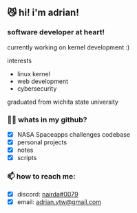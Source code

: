 <!--
### Hi there 👋
**adrianytw/adrianytw** is a ✨ _special_ ✨ repository because its `README.md` (this file) appears on your GitHub profile.

Here are some ideas to get you started:

- 🔭 I’m currently working on ...
- 🌱 I’m currently learning ...
- 👯 I’m looking to collaborate on ...
- 🤔 I’m looking for help with ...
- 💬 Ask me about ...
- 📫 How to reach me: ...
- 😄 Pronouns: ...
- ⚡ Fun fact: ...
-->
## 😼 hi! i'm adrian!
### software developer at heart!

currently working on kernel development :)

interests
- linux kernel
- web development
- cybersecurity

graduated from wichita state university

### 😶‍🌫️ whats in my github?
- [x] NASA Spaceapps challenges codebase
- [x] personal projects
- [x] notes
- [x] scripts

### 📫 how to reach me:
- [x] discord: [nairda#0079](https://discord.com/users/173829799293222913)
- [x] email: adrian.ytw@gmail.com
<!-- 
## 📫 How to reach me:
[![nairda's GitHub stats](https://github-readme-stats.vercel.app/api?username=adrianytw&show_icons=true&theme=calm&count_private=true)](#)

[![Top Langs](https://github-readme-stats.vercel.app/api/top-langs/?username=adrianytw&langs_count=8&theme=calm&count_private=true)](#) -->

